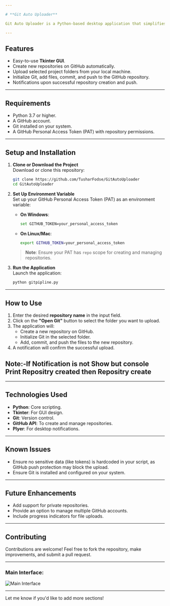 ```yaml
---

# **Git Auto Uploader**

Git Auto Uploader is a Python-based desktop application that simplifies uploading and publishing local project folders to GitHub as open-source repositories. Using a graphical user interface (GUI), users can select a project folder, provide a repository name, and automate the process of pushing the code to GitHub.

---
```


## **Features**

- Easy-to-use **Tkinter GUI**.
- Create new repositories on GitHub automatically.
- Upload selected project folders from your local machine.
- Initialize Git, add files, commit, and push to the GitHub repository.
- Notifications upon successful repository creation and push.

---

## **Requirements**

- Python 3.7 or higher.
- A GitHub account.
- Git installed on your system.
- A GitHub Personal Access Token (PAT) with repository permissions.

---

## **Setup and Installation**

1. **Clone or Download the Project**  
   Download or clone this repository:
   ```bash
   git clone https://github.com/TusharFodse/GitAutoUploader
   cd GitAutoUploader
   ```


2. **Set Up Environment Variable**  
   Set up your GitHub Personal Access Token (PAT) as an environment variable:
   - **On Windows**:
     ```bash
     set GITHUB_TOKEN=your_personal_access_token
     ```
   - **On Linux/Mac**:
     ```bash
     export GITHUB_TOKEN=your_personal_access_token
     ```

   > **Note**: Ensure your PAT has `repo` scope for creating and managing repositories.

4. **Run the Application**  
   Launch the application:
   ```bash
   python gitpipline.py
   ```

---

## **How to Use**

1. Enter the desired **repository name** in the input field.
2. Click on the **"Open Git"** button to select the folder you want to upload.
3. The application will:
   - Create a new repository on GitHub.
   - Initialize Git in the selected folder.
   - Add, commit, and push the files to the new repository.
4. A notification will confirm the successful upload.
## Note:-If Notification is not Show but console Print Repositry created then Repositry create
---

## **Technologies Used**

- **Python**: Core scripting.
- **Tkinter**: For GUI design.
- **Git**: Version control.
- **GitHub API**: To create and manage repositories.
- **Plyer**: For desktop notifications.

---

## **Known Issues**

- Ensure no sensitive data (like tokens) is hardcoded in your script, as GitHub push protection may block the upload.
- Ensure Git is installed and configured on your system.

---

## **Future Enhancements**

- Add support for private repositories.
- Provide an option to manage multiple GitHub accounts.
- Include progress indicators for file uploads.

---

## **Contributing**

Contributions are welcome! Feel free to fork the repository, make improvements, and submit a pull request.  

---



### **Main Interface:**
![Main Interface](https://via.placeholder.com/600x400.png?text=Main+Interface)

---

Let me know if you'd like to add more sections!

